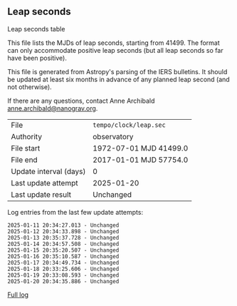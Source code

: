 
## Leap seconds

Leap seconds table

This file lists the MJDs of leap seconds, starting from 41499.
The format can only accommodate positive leap seconds (but all
leap seconds so far have been positive).

This file is generated from Astropy's parsing of the IERS
bulletins. It should be updated at least six months in advance
of any planned leap second (and not otherwise).

If there are any questions, contact Anne Archibald
<anne.archibald@nanograv.org>.

|     |     |
|:--- |:--- |
| File | `tempo/clock/leap.sec` |
| Authority | observatory |
| File start | 1972-07-01 MJD 41499.0 |
| File end | 2017-01-01 MJD 57754.0 |
| Update interval (days) | 0 |
| Last update attempt | 2025-01-20 |
| Last update result | Unchanged |

Log entries from the last few update attempts:
```
2025-01-11 20:34:27.013 - Unchanged
2025-01-12 20:34:33.898 - Unchanged
2025-01-13 20:35:37.728 - Unchanged
2025-01-14 20:34:57.508 - Unchanged
2025-01-15 20:35:20.507 - Unchanged
2025-01-16 20:35:10.587 - Unchanged
2025-01-17 20:34:49.734 - Unchanged
2025-01-18 20:33:25.606 - Unchanged
2025-01-19 20:33:08.593 - Unchanged
2025-01-20 20:34:35.886 - Unchanged
```
[Full log](https://raw.githubusercontent.com/ipta/pulsar-clock-corrections/main/log/tempo/clock/leap.sec.log)
